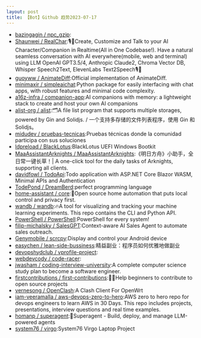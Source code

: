 ```yaml
---
layout: post
title: 【Bot】Github 趋势2023-07-17
---
```


* [bazingagin / npc_gzip](https://github.com/bazingagin/npc_gzip):
* [Shaunwei / RealChar](https://github.com/Shaunwei/RealChar):🎙️🤖Create, Customize and Talk to your AI Character/Companion in Realtime(All in One Codebase!). Have a natural seamless conversation with AI everywhere(mobile, web and terminal) using LLM OpenAI GPT3.5/4, Anthropic Claude2, Chroma Vector DB, Whisper Speech2Text, ElevenLabs Text2Speech🎙️🤖
* [guoyww / AnimateDiff](https://github.com/guoyww/AnimateDiff):Official implementation of AnimateDiff.
* [minimaxir / simpleaichat](https://github.com/minimaxir/simpleaichat):Python package for easily interfacing with chat apps, with robust features and minimal code complexity.
* [a16z-infra / companion-app](https://github.com/a16z-infra/companion-app):AI companions with memory: a lightweight stack to create and host your own AI companions
* [alist-org / alist](https://github.com/alist-org/alist):🗂️A file list program that supports multiple storages, powered by Gin and Solidjs. / 一个支持多存储的文件列表程序，使用 Gin 和 Solidjs。
* [midudev / pruebas-tecnicas](https://github.com/midudev/pruebas-tecnicas):Pruebas técnicas donde la comunidad participa con sus soluciones
* [ldpreload / BlackLotus](https://github.com/ldpreload/BlackLotus):BlackLotus UEFI Windows Bootkit
* [MaaAssistantArknights / MaaAssistantArknights](https://github.com/MaaAssistantArknights/MaaAssistantArknights):《明日方舟》小助手，全日常一键长草！| A one-click tool for the daily tasks of Arknights, supporting all clients.
* [davidfowl / TodoApi](https://github.com/davidfowl/TodoApi):Todo application with ASP.NET Core Blazor WASM, Minimal APIs and Authentication
* [TodePond / DreamBerd](https://github.com/TodePond/DreamBerd):perfect programming language
* [home-assistant / core](https://github.com/home-assistant/core):🏡Open source home automation that puts local control and privacy first.
* [wandb / wandb](https://github.com/wandb/wandb):🔥A tool for visualizing and tracking your machine learning experiments. This repo contains the CLI and Python API.
* [PowerShell / PowerShell](https://github.com/PowerShell/PowerShell):PowerShell for every system!
* [filip-michalsky / SalesGPT](https://github.com/filip-michalsky/SalesGPT):Context-aware AI Sales Agent to automate sales outreach.
* [Genymobile / scrcpy](https://github.com/Genymobile/scrcpy):Display and control your Android device
* [easychen / lean-side-bussiness](https://github.com/easychen/lean-side-bussiness):精益副业：程序员如何优雅地做副业
* [devopshydclub / vprofile-project](https://github.com/devopshydclub/vprofile-project):
* [webdevcody / code-racer](https://github.com/webdevcody/code-racer):
* [jwasham / coding-interview-university](https://github.com/jwasham/coding-interview-university):A complete computer science study plan to become a software engineer.
* [firstcontributions / first-contributions](https://github.com/firstcontributions/first-contributions):🚀✨Help beginners to contribute to open source projects
* [vernesong / OpenClash](https://github.com/vernesong/OpenClash):A Clash Client For OpenWrt
* [iam-veeramalla / aws-devops-zero-to-hero](https://github.com/iam-veeramalla/aws-devops-zero-to-hero):AWS zero to hero repo for devops engineers to learn AWS in 30 Days. This repo includes projects, presentations, interview questions and real time examples.
* [homanp / superagent](https://github.com/homanp/superagent):🥷Superagent - Build, deploy, and manage LLM-powered agents
* [system76 / virgo](https://github.com/system76/virgo):System76 Virgo Laptop Project
